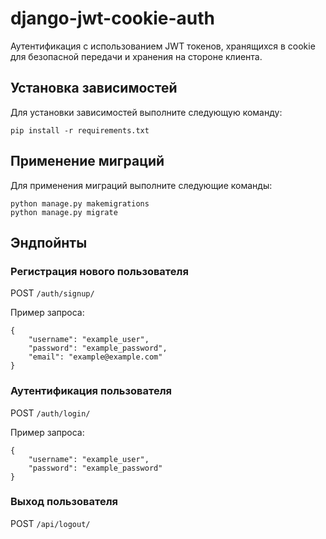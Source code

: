 # django-jwt-cookie-auth

Аутентификация с использованием JWT токенов, хранящихся в cookie для безопасной передачи и хранения на стороне клиента.

## Установка зависимостей

Для установки зависимостей выполните следующую команду:

```
pip install -r requirements.txt
```

## Применение миграций

Для применения миграций выполните следующие команды:

```
python manage.py makemigrations
python manage.py migrate
```

## Эндпойнты

### Регистрация нового пользователя

POST `/auth/signup/`

Пример запроса:

```
{
    "username": "example_user",
    "password": "example_password",
    "email": "example@example.com"
}
```

### Аутентификация пользователя

POST `/auth/login/`

Пример запроса:

```
{
    "username": "example_user",
    "password": "example_password"
}
```

### Выход пользователя

POST `/api/logout/`

###